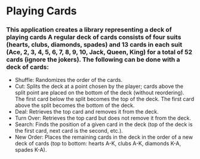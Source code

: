 # Playing Cards

### This application creates a library representing a deck of playing cards A regular deck of cards consists of four suits (hearts, clubs, diamonds, spades) and 13 cards in each suit (Ace, 2, 3, 4, 5, 6, 7, 8, 9, 10, Jack, Queen, King) for a total of 52 cards (ignore the jokers).  The following can be done with a deck of cards:
* Shuffle:  Randomizes the order of the cards.
* Cut:  Splits the deck at a point chosen by the player; cards above the split point are placed on the bottom of the deck (without reordering). The first card below the split becomes the top of the deck.  The first card above the split becomes the bottom of the deck.
* Deal:  Retrieves the top card and removes it from the deck.
* Turn Over:  Retrieves the top card but does not remove it from the deck.
* Search:  Finds the position of a given card in the deck (top of the deck is the first card, next card is the second, etc.).
* New Order:  Places the remaining cards in the deck in the order of a new deck of cards (top to bottom:  hearts A-K, clubs A-K, diamonds K-A, spades K-A).
